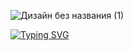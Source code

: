 
![Дизайн без названия (1)](https://github.com/user-attachments/assets/32944377-9d57-452c-b099-77b74d8a209b)


[![Typing SVG](https://readme-typing-svg.demolab.com?font=Fira+Code&pause=1000&color=DEA314&width=435&lines=They+gonna+execute+the+mother+;to+elevate+the+man.;Can't+you+get+it%3F)](https://git.io/typing-svg)
